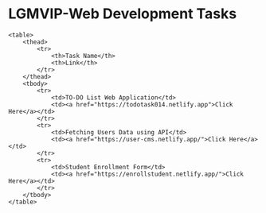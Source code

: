 # LGMVIP-Web Development Tasks
 <style>
        table {
            width: 100%;
            border-collapse: collapse;
            border: 1px solid black;
            margin-top: 20px;
        }

        thead {
            background-color: #dddddd;
        }

        th,
        td {
            padding: 10px;
            text-align: left;
        }

        tr:nth-child(even) {
            background-color: #eee;
        }

        a {
            text-decoration: none;
            color: #000;
        }

        a:hover {
            text-decoration: underline;
        }
    </style>
    <table>
        <thead>
            <tr>
                <th>Task Name</th>
                <th>Link</th>
            </tr>
        </thead>
        <tbody>
            <tr>
                <td>TO-DO List Web Application</td>
                <td><a href="https://todotask014.netlify.app">Click Here</a></td>
            </tr>
            <tr>
                <td>Fetching Users Data using API</td>
                <td><a href="https://user-cms.netlify.app/">Click Here</a></td>
            </tr>
            <tr>
                <td>Student Enrollment Form</td>
                <td><a href="https://enrollstudent.netlify.app/">Click Here</a></td>
            </tr>
        </tbody>
    </table>
